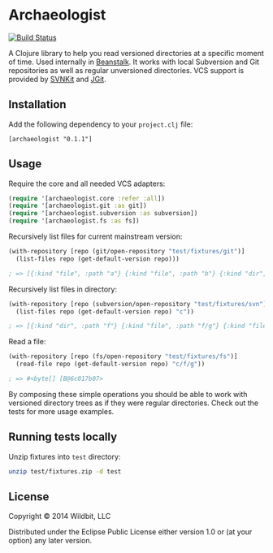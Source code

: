 # Archaeologist

[![Build Status](https://travis-ci.org/wildbit/archaeologist.svg?branch=master)](https://travis-ci.org/wildbit/archaeologist)

A Clojure library to help you read versioned directories at a specific moment of time. Used internally in [Beanstalk](http://beanstalkapp.com). It works with local Subversion and Git repositories as well as regular unversioned directories. VCS support is provided by [SVNKit](http://svnkit.com) and [JGit](https://eclipse.org/jgit/).

## Installation

Add the following dependency to your `project.clj` file:

```
[archaeologist "0.1.1"]
```

## Usage

Require the core and all needed VCS adapters:

``` clojure
(require '[archaeologist.core :refer :all])
(require '[archaeologist.git :as git])
(require '[archaeologist.subversion :as subversion])
(require '[archaeologist.fs :as fs])
```

Recursively list files for current mainstream version:

``` clojure
(with-repository [repo (git/open-repository "test/fixtures/git")]
  (list-files repo (get-default-version repo)))

; => [{:kind "file", :path "a"} {:kind "file", :path "b"} {:kind "dir", :path "c"} {:kind "file", :path "c/d"} {:kind "file", :path "c/e"} {:kind "dir", :path "c/f"} {:kind "file", :path "c/f/g"}]
```

Recursively list files in directory:

``` clojure
(with-repository [repo (subversion/open-repository "test/fixtures/svn")]
  (list-files repo (get-default-version repo) "c"))

; => [{:kind "dir", :path "f"} {:kind "file", :path "f/g"} {:kind "file", :path "d"} {:kind "file", :path "e"}]
```

Read a file:

``` clojure
(with-repository [repo (fs/open-repository "test/fixtures/fs")]
  (read-file repo (get-default-version repo) "c/f/g"))

; => #<byte[] [B@6c017b07>
```

By composing these simple operations you should be able to work with versioned directory trees as if they were regular directories. Check out the tests for more usage examples.

## Running tests locally

Unzip fixtures into `test` directory:

``` sh
unzip test/fixtures.zip -d test
```

## License

Copyright © 2014 Wildbit, LLC

Distributed under the Eclipse Public License either version 1.0 or (at
your option) any later version.
